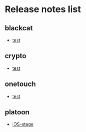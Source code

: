# Release notes list

## blackcat

- [test](blackcat/test)

## crypto

- [test](crypto/test)

## onetouch

- [test](onetouch/test)

## platoon

- [iOS-stage](platoon/iOS-stage.md)
